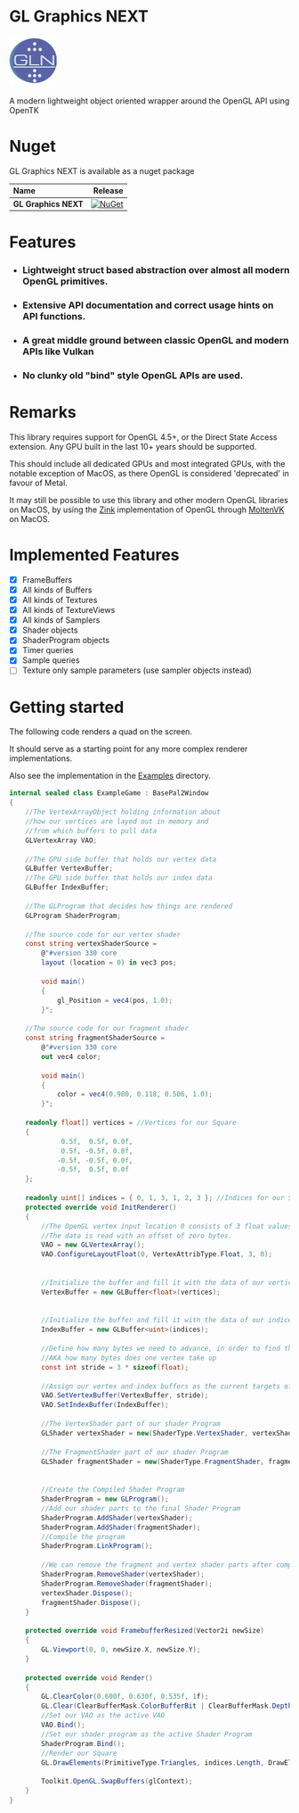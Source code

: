 # GL Graphics NEXT
![](https://raw.githubusercontent.com/JoeTwizzle/GLGraphicsNext/refs/heads/main/Logo.png)

A modern lightweight object oriented wrapper around the OpenGL API using OpenTK

# Nuget
GL Graphics NEXT is available as a nuget package 

|  Name  | Release |
|:---|----------------:|
|**GL Graphics NEXT**| [![NuGet](https://img.shields.io/nuget/v/GLGraphicsNext)](https://www.nuget.org/packages/GLGraphicsNext) |

# Features
* ### Lightweight struct based abstraction over almost all modern OpenGL primitives.
* ### Extensive API documentation and correct usage hints on API functions.
* ### A great middle ground between classic OpenGL and modern APIs like Vulkan
* ### No clunky old "bind" style OpenGL APIs are used.

# Remarks
This library requires support for OpenGL 4.5+, or the Direct State Access extension. Any GPU built in the last 10+ years should be supported.

This should include all dedicated GPUs and most integrated GPUs, with the notable exception of MacOS, as there OpenGL is considered 'deprecated' in favour of Metal.

It may still be possible to use this library and other modern OpenGL libraries on MacOS, by using the [Zink](https://docs.mesa3d.org/drivers/zink.html) implementation of OpenGL through [MoltenVK](https://github.com/KhronosGroup/MoltenVK) on MacOS.

# Implemented Features
* [x] FrameBuffers
* [x] All kinds of Buffers
* [x] All kinds of Textures
* [x] All kinds of TextureViews
* [x] All kinds of Samplers
* [x] Shader objects
* [x] ShaderProgram objects
* [x] Timer queries
* [x] Sample queries
* [ ] Texture only sample parameters (use sampler objects instead)

# Getting started
The following code renders a quad on the screen. 

It should serve as a starting point for any more complex renderer implementations.

Also see the implementation in the [Examples](https://github.com/JoeTwizzle/GLGraphicsNext/tree/main/Example) directory.
```cs
internal sealed class ExampleGame : BasePal2Window
{
    //The VertexArrayObject holding information about
    //how our vertices are layed out in memory and
    //from which buffers to pull data
    GLVertexArray VAO;

    //The GPU side buffer that holds our vertex data
    GLBuffer VertexBuffer;
    //The GPU side buffer that holds our index data
    GLBuffer IndexBuffer;

    //The GLProgram that decides how things are rendered
    GLProgram ShaderProgram;

    //The source code for our vertex shader
    const string vertexShaderSource =
        @"#version 330 core
        layout (location = 0) in vec3 pos;
        
        void main()
        {
            gl_Position = vec4(pos, 1.0);
        }";

    //The source code for our fragment shader
    const string fragmentShaderSource =
        @"#version 330 core
        out vec4 color;
        
        void main()
        {
            color = vec4(0.980, 0.118, 0.506, 1.0);
        }";

    readonly float[] vertices = //Vertices for our Square
    {
             0.5f,  0.5f, 0.0f,
             0.5f, -0.5f, 0.0f,
            -0.5f, -0.5f, 0.0f,
            -0.5f,  0.5f, 0.0f
    };

    readonly uint[] indices = { 0, 1, 3, 1, 2, 3 }; //Indices for our Square
    protected override void InitRenderer()
    {
        //The OpenGL vertex input location 0 consists of 3 float values. 
        //The data is read with an offset of zero bytes.
        VAO = new GLVertexArray();
        VAO.ConfigureLayoutFloat(0, VertexAttribType.Float, 3, 0);


        //Initialize the buffer and fill it with the data of our vertices
        VertexBuffer = new GLBuffer<float>(vertices);


        //Initialize the buffer and fill it with the data of our indices
        IndexBuffer = new GLBuffer<uint>(indices);

        //Define how many bytes we need to advance, in order to find the next vertex
        //AKA how many bytes does one vertex take up
        const int stride = 3 * sizeof(float);

        //Assign our vertex and index buffers as the current targets of
        VAO.SetVertexBuffer(VertexBuffer, stride);
        VAO.SetIndexBuffer(IndexBuffer);

        //The VertexShader part of our shader Program
        GLShader vertexShader = new(ShaderType.VertexShader, vertexShaderSource);

        //The FragmentShader part of our shader Program
        GLShader fragmentShader = new(ShaderType.FragmentShader, fragmentShaderSource);


        //Create the Compiled Shader Program
        ShaderProgram = new GLProgram();
        //Add our shader parts to the final Shader Program
        ShaderProgram.AddShader(vertexShader);
        ShaderProgram.AddShader(fragmentShader);
        //Compile the program
        ShaderProgram.LinkProgram();

        //We can remove the fragment and vertex shader parts after compiling, to free memory
        ShaderProgram.RemoveShader(vertexShader);
        ShaderProgram.RemoveShader(fragmentShader);
        vertexShader.Dispose();
        fragmentShader.Dispose();
    }

    protected override void FramebufferResized(Vector2i newSize)
    {
        GL.Viewport(0, 0, newSize.X, newSize.Y);
    }

    protected override void Render()
    {
        GL.ClearColor(0.600f, 0.630f, 0.535f, 1f);
        GL.Clear(ClearBufferMask.ColorBufferBit | ClearBufferMask.DepthBufferBit);
        //Set our VAO as the active VAO
        VAO.Bind();
        //Set our shader program as the active Shader Program
        ShaderProgram.Bind();
        //Render our Square
        GL.DrawElements(PrimitiveType.Triangles, indices.Length, DrawElementsType.UnsignedInt, 0);

        Toolkit.OpenGL.SwapBuffers(glContext);
    }
}
```
